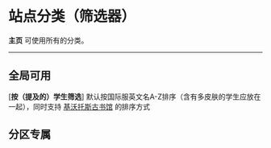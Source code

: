 # 站点分类（筛选器）

**主页** 可使用所有的分类。

----

## 全局可用

[**按（提及的）学生筛选**] 默认按国际服英文名A-Z排序（含有多皮肤的学生应放在一起），同时支持 [基沃托斯古书馆](https://kivo.wiki) 的排序方式



## 分区专属

